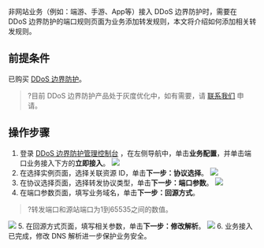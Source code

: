  非网站业务（例如：端游、手游、App等）接入 DDoS 边界防护时，需要在 DDoS 边界防护的端口规则页面为业务添加转发规则，本文将介绍如何添加相关转发规则。
 
 ## 前提条件
已购买 [DDoS 边界防护](https://cloud.tencent.com/document/product/1014/60842)。
>?目前 DDoS 边界防护产品处于灰度优化中，如有需要，请 [联系我们](https://cloud.tencent.com/online-service?from=doc_1014) 申请。
>

## 操作步骤
1. 登录 [DDoS 边界防护管理控制台](https://console.cloud.tencent.com/ddos/antiddos-edge/policy/ddos) ，在左侧导航中，单击**业务配置**，并单击端口业务接入下方的**立即接入**。
![](https://main.qcloudimg.com/raw/74c051d27ba8c4b745340cdf8c171bf8.png)
2. 在选择实例页面，选择关联资源 ID，单击**下一步：协议选择**。
![](https://main.qcloudimg.com/raw/e3092449fc07e5d1dbfe324151c33fa8.png)
3. 在协议选择页面，选择转发协议类型，单击**下一步：端口参数**。
![](https://main.qcloudimg.com/raw/b6788d8081309689f6f4f1c1052a25c0.png)
4. 在端口参数页面，填写业务域名，单击**下一步：回源方式**。
>?转发端口和源站端口为1到65535之间的数值。
>
![](https://main.qcloudimg.com/raw/36ca52c5df6d2a46549451649df69971.png)
5. 在回源方式页面，填写相关参数，单击**下一步：修改解析**。
![](https://main.qcloudimg.com/raw/2f715f64af5f8660a8a307bdd5a11bd1.png)
6. 业务接入已完成，修改 DNS 解析进一步保护业务安全。
